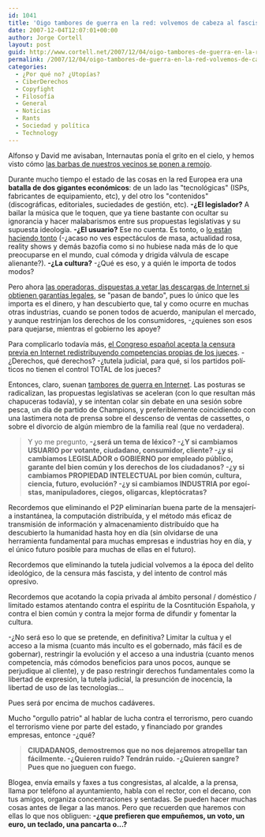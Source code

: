 ```yaml
---
id: 1041
title: 'Oigo tambores de guerra en la red: volvemos de cabeza al fascismo en España'
date: 2007-12-04T12:07:01+00:00
author: Jorge Cortell
layout: post
guid: http://www.cortell.net/2007/12/04/oigo-tambores-de-guerra-en-la-red-volvemos-de-cabeza-al-fascismo-en-espana/
permalink: /2007/12/04/oigo-tambores-de-guerra-en-la-red-volvemos-de-cabeza-al-fascismo-en-espana/
categories:
  - ¿Por qué no? ¿Utopías?
  - CiberDerechos
  - Copyfight
  - Filosofí­a
  - General
  - Noticias
  - Rants
  - Sociedad y polí­tica
  - Technology
---
```

Alfonso y David me avisaban, Internautas poní­a el grito en el cielo, y hemos visto cómo <a title="LNE.es" target="_blank" href="http://www.lne.es/secciones/noticia.jsp?pRef=1837_49_583142__TVyEspectaculos-Francia-amenaza-cortar-internet-hagan-descargas-ilegales">las barbas de nuestros vecinos se ponen a remojo</a>.

Durante mucho tiempo el estado de las cosas en la red Europea era una **batalla de dos gigantes económicos**: de un lado las "tecnológicas" (ISPs, fabricantes de equipamiento, etc), y del otro los "contenidos" (discográficas, editoriales, suciedades de gestión, etc). **-¿El legislador?** A bailar la música que le toquen, que ya tiene bastante con ocultar su ignorancia y hacer malabarismos entre sus propuestas legislativas y su supuesta ideologí­a. **-¿El usuario?** Ese no cuenta. Es tonto, o <a title="Americanos ignorantes YouTube" target="_blank" href="http://www.youtube.com/watch?v=QVbobdL3yi0">lo están haciendo tonto</a> (-¿acaso no ves espectáculos de masa, actualidad rosa, reality shows y demás bazofia como si no hubiese nada más de lo que preocuparse en el mundo, cual cómoda y drigida válvula de escape alienante?). **-¿La cultura?** -¿Qué es eso, y a quién le importa de todos modos?

Pero ahora <a title="noticia en Internautas" target="_blank" href="http://www.internautas.org/html/4611.html">las operadoras, dispuestas a vetar las descargas de Internet si obtienen garantí­as legales</a>, se "pasan de bando", pues lo único que les importa es el dinero, y han descubierto que, tal y como ocurre en muchas otras industrias, cuando se ponen todos de acuerdo, manipulan el mercado, y aunque restrinjan los derechos de los consumidores, -¿quienes son esos para quejarse, mientras el gobierno les apoye?

Para complicarlo todaví­a más, <a title="noticia en Intenautas" target="_blank" href="http://www.internautas.org/html/4569.html">el Congreso español acepta la censura previa en Internet redistribuyendo competencias propias de los jueces</a>. -¿Derechos, qué derechos? -¿tutela judicial, para qué, si los partidos polí­ticos no tienen el control TOTAL de los jueces?

Entonces, claro, suenan <a title="noticia internautas" target="_blank" href="http://www.internautas.org/html/4613.html">tambores de guerra en Internet</a>. Las posturas se radicalizan, las propuestas legislativas se aceleran (con lo que resultan más chapuceras todaví­a), y se intentan colar sin debate en una sesión sobre pesca, un dí­a de partido de Champions, y preferiblemente coincidiendo con una lastimera nota de prensa sobre el descenso de ventas de cassettes, o sobre el divorcio de algún miembro de la familia real (que no verdadera).

> Y yo me pregunto, **-¿será un tema de léxico? -¿Y si cambiamos USUARIO por votante, ciudadano, consumidor, cliente? -¿y si cambiamos LEGISLADOR o GOBIERNO por empleado público, garante del bien común y los derechos de los ciudadanos? -¿y si cambiamos PROPIEDAD INTELECTUAL por bien común, cultura, ciencia, futuro, evolución? -¿y si cambiamos INDUSTRIA por egoí­stas, manipuladores, ciegos, oligarcas, kleptócratas?**

Recordemos que eliminando el P2P eliminarí­an buena parte de la mensajerí­a instantánea, la computación distribuí­da, y el método más eficaz de transmisión de información y almacenamiento distribuí­do que ha descubierto la humanidad hasta hoy en dí­a (sin olvidarse de una herramienta fundamental para muchas empresas e industrias hoy en dí­a, y el único futuro posible para muchas de ellas en el futuro).

Recordemos que eliminando la tutela judicial volvemos a la época del delito ideológico, de la censura más fascista, y del intento de control más opresivo.

Recordemos que acotando la copia privada al ámbito personal / doméstico / limitado estamos atentando contra el espí­ritu de la Cosntitución Española, y contra el bien común y contra la mejor forma de difundir y fomentar la cultura.

-¿No será eso lo que se pretende, en definitiva? Limitar la cultua y el acceso a la misma (cuanto más inculto es el gobernado, más fácil es de gobernar), restringir la evolución y el acceso a una industria (cuanto menos competencia, más cómodos beneficios para unos pocos, aunque se perjudique al cliente), y de paso restringir derechos fundamentales como la libertad de expresión, la tutela judicial, la presunción de inocencia, la libertad de uso de las tecnologí­as...

Pues será por encima de muchos cadáveres.

Mucho "orgullo patrio" al hablar de lucha contra el terrorismo, pero cuando el terrorismo viene por parte del estado, y financiado por grandes empresas, entonce -¿qué?

> **CIUDADANOS, demostremos que no nos dejaremos atropellar tan fácilmente. -¿Quieren ruido? Tendrán ruido. -¿Quieren sangre? Pues que no jueguen con fuego.**

Blogea, enví­a emails y faxes a tus congresistas, al alcalde, a la prensa, llama por teléfono al ayuntamiento, habla con el rector, con el decano, con tus amigos, organiza concentraciones y sentadas. Se pueden hacer muchas cosas antes de llegar a las manos. Pero que recuerden que haremos con ellas lo que nos obliguen: **-¿que prefieren que empuñemos, un voto, un euro, un teclado, una pancarta o...?**